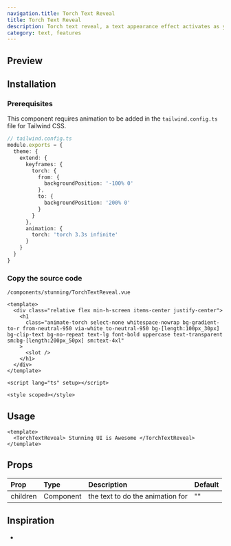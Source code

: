 ```yaml
---
navigation.title: Torch Text Reveal
title: Torch Text Reveal
description: Torch text reveal, a text appearance effect activates as you scroll through the content.
category: text, features
---
```


## Preview

<Playground url="/playground/torch-text-reveal"></Playground>

## Installation

### Prerequisites

This component requires animation to be added in the `tailwind.config.ts` file for Tailwind CSS.

```ts
// tailwind.config.ts
module.exports = {
  theme: {
    extend: {
      keyframes: {
        torch: {
          from: {
            backgroundPosition: '-100% 0'
          },
          to: {
            backgroundPosition: '200% 0'
          }
        }
      },
      animation: {
        torch: 'torch 3.3s infinite'
      }
    }
  }
}
```

### Copy the source code

`/components/stunning/TorchTextReveal.vue`

<CollapseCodeWrapper>

```vue
<template>
  <div class="relative flex min-h-screen items-center justify-center">
    <h1
      class="animate-torch select-none whitespace-nowrap bg-gradient-to-r from-neutral-950 via-white to-neutral-950 bg-[length:100px_30px] bg-clip-text bg-no-repeat text-lg font-bold uppercase text-transparent sm:bg-[length:200px_50px] sm:text-4xl"
    >
      <slot />
    </h1>
  </div>
</template>

<script lang="ts" setup></script>

<style scoped></style>
```

</CollapseCodeWrapper>

## Usage

```vue
<template>
  <TorchTextReveal> Stunning UI is Awesome </TorchTextReveal>
</template>
```

## Props

| Prop     | Type      | Description                      | Default |
| :------- | :-------- | :------------------------------- | :------ |
| children | Component | the text to do the animation for | ""      |

## Inspiration

-
